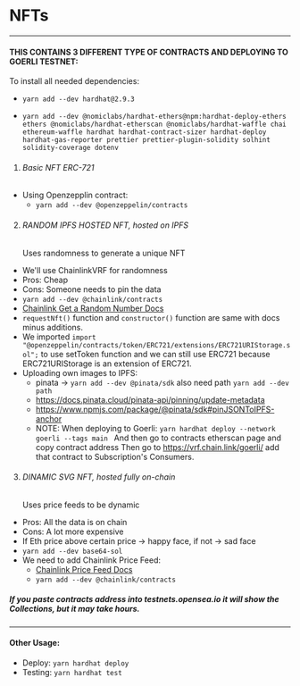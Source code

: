 # NFTs

---

#### THIS CONTAINS 3 DIFFERENT TYPE OF CONTRACTS AND DEPLOYING TO GOERLI TESTNET:

To install all needed dependencies:

-   `yarn add --dev hardhat@2.9.3`

-   `yarn add --dev @nomiclabs/hardhat-ethers@npm:hardhat-deploy-ethers ethers @nomiclabs/hardhat-etherscan @nomiclabs/hardhat-waffle chai ethereum-waffle hardhat hardhat-contract-sizer hardhat-deploy hardhat-gas-reporter prettier prettier-plugin-solidity solhint solidity-coverage dotenv`

1. ###### Basic NFT ERC-721

-   Using Openzepplin contract:
    -   `yarn add --dev @openzeppelin/contracts `

2. ###### RANDOM IPFS HOSTED NFT, hosted on IPFS
    Uses randomness to generate a unique NFT

-   We'll use ChainlinkVRF for randomness
-   Pros: Cheap
-   Cons: Someone needs to pin the data
-   `yarn add --dev @chainlink/contracts`
-   [Chainlink Get a Random Number Docs](https://docs.chain.link/docs/vrf/v2/subscription/examples/get-a-random-number/)
-   `requestNft()` function and `constructor()` function are same with docs minus additions.
-   We imported `import "@openzeppelin/contracts/token/ERC721/extensions/ERC721URIStorage.sol";` to use setToken function and we can still use ERC721 because ERC721URIStorage is an extension of ERC721.
-   Uploading own images to IPFS:
    -   pinata -> `yarn add --dev @pinata/sdk` also need path `yarn add --dev path`
    -   https://docs.pinata.cloud/pinata-api/pinning/update-metadata
    -   https://www.npmjs.com/package/@pinata/sdk#pinJSONToIPFS-anchor
    -   NOTE: When deploying to Goerli: `yarn hardhat deploy --network goerli --tags main `
        And then go to contracts etherscan page and copy contract address
        Then go to https://vrf.chain.link/goerli/ add that contract to Subscription's Consumers.

3. ###### DINAMIC SVG NFT, hosted fully on-chain
    Uses price feeds to be dynamic

-   Pros: All the data is on chain
-   Cons: A lot more expensive
-   If Eth price above certain price -> happy face, if not -> sad face
-   `yarn add --dev base64-sol`
-   We need to add Chainlink Price Feed:
    -   [Chainlink Price Feed Docs](https://docs.chain.link/docs/data-feeds/price-feeds/)
    -   `yarn add --dev @chainlink/contracts`

##### If you paste contracts address into testnets.opensea.io it will show the Collections, but it may take hours.

---

#### Other Usage:

-   Deploy: `yarn hardhat deploy`
-   Testing: `yarn hardhat test`
